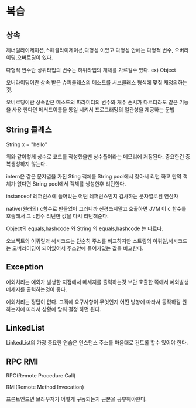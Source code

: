 # 복습

## 상속 

제너럴라이제이션,스페셜라이제이션,다형성 이있고
다형성 안에는 다형적 변수, 오버라이딩,오버로딩이 있다.

다형적 변수란 상위타입의 변수는 하위타입의 개체를 가르킬수 있다. ex) Object

오버라이딩이란 상속 받은 슈퍼클래스의 메소드를 서브클래스 형식에 맞춰 재정의하는것.

오버로딩이란 상속받은 메소드의 파라미터의 변수와 개수 순서가 다르더라도 같은 기능을 사용 한다면 메서드이름을 통일 시켜서 프로그래밍의 일관성을 제공하는 문법


## String 클래스

String x = "hello" 

위와 같이렇게 상수로 코드를 작성했을땐 상수풀이라는 메모리에 저장된다. 중요한건 중복생성하지 않는다.

intern은 같은 문자열을 가진 Sting 객체를 String pool에서 찾아서 리턴 하고 만약 객체가 없다면 String pool에서 객체를 생성한후 리턴한다.

instanceof  레퍼런스에 들어있는 어떤 레퍼런스인지 검사하는 문자열로된 연산자

native(원래의) c함수로 만들었어 그러니까 신경쓰지말고
호출하면 JVM 이 c 함수를 호출해서 그 c함수 리턴한 값을 다시 리턴해준다.

Object의 equals,hashcode 와 String 의 equals,hashcode 는 다르다.

오브젝트의 이쿼럴과 해시코드는 단순히 주소를 비교하지만 스트링의 이쿼럴,해시코드는 오버라이딩이 되어있어서 주소안에 들어가있는 값을 비교한다.


## Exception

예외처리는 예외가 발생한 지점에서 메세지를 출력하는것 보단 호출한 쪽에서 예외발생 메세지를 출력하는것이 좋다. 

예외처리는 정답이 없다. 고객에 요구사향이 무엇인지 어떤 방향에 따라서 동작하길 원하는지에 따라서 상황에 맞춰 결정 하면 된다.


 
## LinkedList

LinkedList의 가장 중요한 연습은 인스턴스 주소를 마음대로 컨트롤 할수 있어야 한다.



## RPC RMI

RPC(Remote Procedure Call)


RMI(Remote Method Invocation)


프론트엔드면 브라우저가 어떻게 구동되는지 근본을 공부해야한다.



